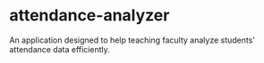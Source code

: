 # attendance-analyzer
An application designed to help teaching faculty analyze students' attendance data efficiently.
